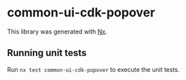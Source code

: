 # common-ui-cdk-popover

This library was generated with [Nx](https://nx.dev).

## Running unit tests

Run `nx test common-ui-cdk-popover` to execute the unit tests.
